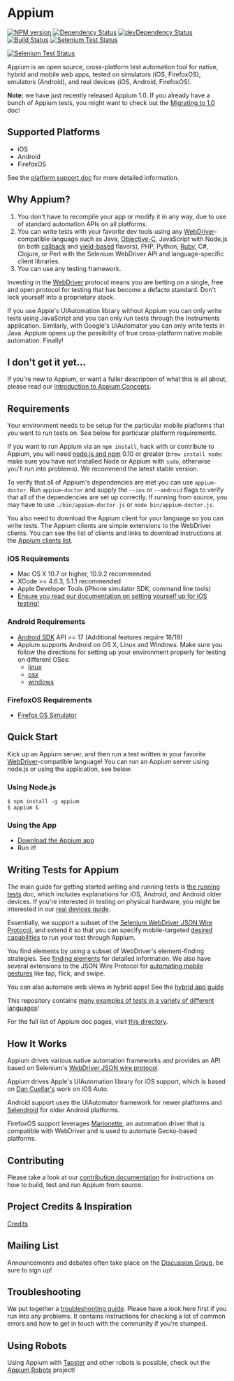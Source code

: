 # Appium

[![NPM version](https://badge.fury.io/js/appium.png)](https://npmjs.org/package/appium)
[![Dependency Status](https://david-dm.org/appium/appium.svg)](https://david-dm.org/appium/appium)
[![devDependency Status](https://david-dm.org/appium/appium/dev-status.svg)](https://david-dm.org/appium/appium#info=devDependencies)
[![Build Status](https://api.travis-ci.org/appium/appium.png?branch=master)](https://travis-ci.org/appium/appium)
[![Selenium Test Status](https://saucelabs.com/buildstatus/appium)](https://saucelabs.com/u/appium)

[![Selenium Test Status](https://saucelabs.com/browser-matrix/appium.svg)](https://saucelabs.com/u/appium)

Appium is an open source, cross-platform test automation tool for native, hybrid and mobile web apps, tested on simulators (iOS, FirefoxOS), emulators (Android), and real devices (iOS, Android, FirefoxOS).

**Note:** we have just recently released Appium 1.0. If you already have a bunch of Appium tests, you might want to check out the [Migrating to 1.0](docs/en/migrating-to-1-0.md) doc!

## Supported Platforms

* iOS
* Android
* FirefoxOS

See the [platform support doc](docs/en/platform-support.md) for more detailed information.

## Why Appium?

1. You don't have to recompile your app or modify it in any way, due
   to use of standard automation APIs on all platforms.
2. You can write tests with your favorite dev tools using any [WebDriver](https://code.google.com/p/selenium/wiki/JsonWireProtocol)-compatible
   language such as Java, [Objective-C](https://github.com/appium/selenium-objective-c),
   JavaScript with Node.js (in both [callback](https://github.com/admc/wd) and [yield-based](https://github.com/jlipps/yiewd) flavors),
   PHP, Python, [Ruby](https://github.com/appium/ruby_lib), C#, Clojure, or Perl
   with the Selenium WebDriver API and language-specific client libraries.
3. You can use any testing framework.

Investing in the [WebDriver](https://code.google.com/p/selenium/wiki/JsonWireProtocol) protocol means you are betting on a single, free and open protocol for testing that has become a defacto standard. Don't lock yourself into a proprietary stack.

If you use Apple's UIAutomation library without Appium you can only write tests
using JavaScript and you can only run tests through the Instruments application.
Similarly, with Google's UiAutomator you can only write tests in Java. Appium
opens up the possibility of true cross-platform native mobile automation. Finally!

## I don't get it yet...

If you're new to Appium, or want a fuller description of what this is all about, please read our [Introduction to Appium Concepts](docs/en/intro.md).

## Requirements

Your environment needs to be setup for the particular mobile platforms that you
want to run tests on. See below for particular platform requirements.

If you want to run Appium via an `npm install`, hack with or contribute to Appium, you will need
[node.js and npm](http://nodejs.org) 0.10 or greater (`brew install node`: make sure you have not installed Node or Appium with `sudo`, otherwise you'll run into problems). We recommend the latest stable version.

To verify that all of Appium's dependencies are met you can use `appium-doctor`.
Run `appium-doctor` and supply the `--ios` or `--android` flags to verify that all
of the dependencies are set up correctly. If running from source, you may have to use
`./bin/appium-doctor.js` or `node bin/appium-doctor.js`.

You also need to download the Appium client for your language so you can write tests. The Appium clients are simple extensions to the WebDriver clients. You can see the list of clients and links to download instructions at the [Appium clients list](docs/en/appium-clients.md).

### iOS Requirements

* Mac OS X 10.7 or higher, 10.9.2 recommended
* XCode &gt;= 4.6.3, 5.1.1 recommended
* Apple Developer Tools (iPhone simulator SDK, command line tools)
* [Ensure you read our documentation on setting yourself up for iOS testing!](docs/en/running-on-osx.md)

### Android Requirements

* [Android SDK](http://developer.android.com) API &gt;= 17 (Additional features require 18/19)
* Appium supports Android on OS X, Linux and Windows. Make sure you follow the
  directions for setting up your environment properly for testing on different OSes:
  * [linux](docs/en/running-on-linux.md)
  * [osx](docs/en/running-on-osx.md)
  * [windows](docs/en/running-on-windows.md)

### FirefoxOS Requirements

* [Firefox OS Simulator](https://developer.mozilla.org/en/docs/Tools/Firefox_OS_Simulator)

## Quick Start

Kick up an Appium server, and then run a test written in your favorite [WebDriver](https://code.google.com/p/selenium/wiki/JsonWireProtocol)-compatible language!
You can run an Appium server using node.js or using the application, see below.

### Using Node.js

    $ npm install -g appium
    $ appium &

### Using the App

* [Download the Appium app](https://github.com/appium/appium/releases)
* Run it!

## Writing Tests for Appium

The main guide for getting started writing and running tests is [the running tests](docs/en/running-tests.md) doc, which includes explanations for iOS, Android, and Android older devices. If you're interested in testing on physical hardware, you might be interested in our [real devices guide](docs/en/real-devices.md).

Essentially, we support a subset of the [Selenium WebDriver JSON Wire Protocol](https://code.google.com/p/selenium/wiki/JsonWireProtocol), and extend it so that you can specify mobile-targeted [desired capabilities](docs/en/caps.md) to run your test through Appium.

You find elements by using a subset of WebDriver's element-finding strategies.
See [finding elements](docs/en/finding-elements.md) for detailed information. We also have several extensions to the JSON Wire Protocol for [automating mobile gestures](docs/en/touch-actions.md) like tap, flick, and swipe.

You can also automate web views in hybrid apps! See the [hybrid app guide](docs/en/hybrid.md)

This repository contains [many examples of tests in a variety of different languages](sample-code/examples)!

For the full list of Appium doc pages, visit [this directory](docs/en/).

## How It Works

Appium drives various native automation frameworks and provides an API based on
Selenium's [WebDriver JSON wire protocol](https://code.google.com/p/selenium/wiki/JsonWireProtocol).

Appium drives Apple's UIAutomation library for iOS support, which is based on
[Dan Cuellar's](http://github.com/penguinho) work on iOS Auto.

Android support uses the UiAutomator framework for newer platforms and
[Selendroid](http://github.com/DominikDary/selendroid) for older Android platforms.

FirefoxOS support leverages [Marionette](https://developer.mozilla.org/en-US/docs/Marionette),
an automation driver that is compatible with WebDriver and is used to automate
Gecko-based platforms.

## Contributing

Please take a look at our [contribution documentation](CONTRIBUTING.md)
for instructions on how to build, test and run Appium from source.

## Project Credits & Inspiration

[Credits](docs/en/credits.md)

## Mailing List

Announcements and debates often take place on the [Discussion Group](https://groups.google.com/d/forum/appium-discuss), be sure to sign up!

## Troubleshooting

We put together a [troubleshooting guide](docs/en/troubleshooting.md).
Please have a look here first if you run into any problems. It contains instructions for checking a lot
of common errors and how to get in touch with the community if you're stumped.

## Using Robots

Using Appium with [Tapster](https://github.com/hugs/tapsterbot) and other robots is possible,
check out the [Appium Robots](https://github.com/appium/robots) project!
